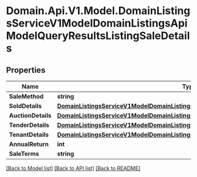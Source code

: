 # Domain.Api.V1.Model.DomainListingsServiceV1ModelDomainListingsApiModelQueryResultsListingSaleDetails
## Properties

Name | Type | Description | Notes
------------ | ------------- | ------------- | -------------
**SaleMethod** | **string** |  | [optional] 
**SoldDetails** | [**DomainListingsServiceV1ModelDomainListingsApiModelQueryResultsListingSoldDetails**](DomainListingsServiceV1ModelDomainListingsApiModelQueryResultsListingSoldDetails.md) |  | [optional] 
**AuctionDetails** | [**DomainListingsServiceV1ModelDomainListingsApiModelQueryResultsListingAuctionDetails**](DomainListingsServiceV1ModelDomainListingsApiModelQueryResultsListingAuctionDetails.md) |  | [optional] 
**TenderDetails** | [**DomainListingsServiceV1ModelDomainListingsApiModelQueryResultsListingTenderDetails**](DomainListingsServiceV1ModelDomainListingsApiModelQueryResultsListingTenderDetails.md) |  | [optional] 
**TenantDetails** | [**DomainListingsServiceV1ModelDomainListingsApiModelQueryResultsListingTenantDetails**](DomainListingsServiceV1ModelDomainListingsApiModelQueryResultsListingTenantDetails.md) |  | [optional] 
**AnnualReturn** | **int** |  | [optional] 
**SaleTerms** | **string** |  | [optional] 

[[Back to Model list]](../README.md#documentation-for-models) [[Back to API list]](../README.md#documentation-for-api-endpoints) [[Back to README]](../README.md)

